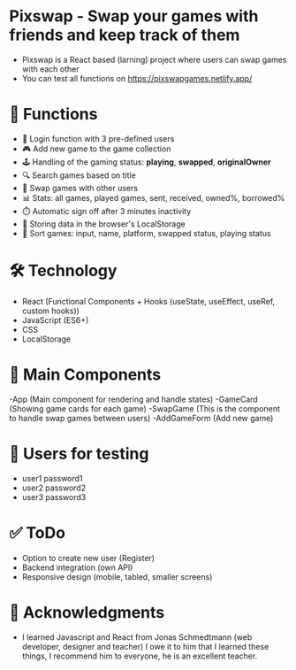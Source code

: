 # Pixswap - Swap your games with friends and keep track of them

- Pixswap is a React based (larning) project where users can swap games with each other
- You can test all functions on https://pixswapgames.netlify.app/

# 🚀 Functions

- 👤 Login function with 3 pre-defined users
- 🎮 Add new game to the game collection
- 🕹️ Handling of the gaming status: **playing**, **swapped**, **originalOwner**
- 🔍 Search games based on title
- 🔄 Swap games with other users
- 📊 Stats: all games, played games, sent, received, owned%, borrowed%
- ⏱️ Automatic sign off after 3 minutes inactivity
- 📁 Storing data in the browser's LocalStorage
- 🔽 Sort games: input, name, platform, swapped status, playing status

# 🛠️ Technology

- React (Functional Components + Hooks (useState, useEffect, useRef, custom hooks))
- JavaScript (ES6+)
- CSS
- LocalStorage

# 🧩 Main Components

-App (Main component for rendering and handle states)
-GameCard (Showing game cards for each game)
-SwapGame (This is the component to handle swap games between users)
-AddGameForm (Add new game)

# 👥 Users for testing

- user1 password1
- user2 password2
- user3 password3

# ✅ ToDo

- Option to create new user (Register)
- Backend integration (own API)
- Responsive design (mobile, tabled, smaller screens)

# 🙌 Acknowledgments

- I learned Javascript and React from Jonas Schmedtmann (web developer, designer and teacher) I owe it to him that I learned these things, I recommend him to everyone, he is an excellent teacher.
